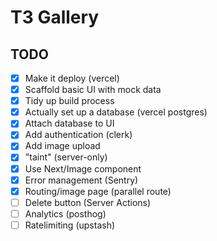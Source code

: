 # T3 Gallery

## TODO

- [x] Make it deploy (vercel)
- [x] Scaffold basic UI with mock data
- [x] Tidy up build process
- [x] Actually set up a database (vercel postgres)
- [x] Attach database to UI
- [x] Add authentication (clerk)
- [x] Add image upload
- [x] "taint" (server-only)
- [x] Use Next/Image component
- [x] Error management (Sentry)
- [x] Routing/image page (parallel route)
- [ ] Delete button (Server Actions)
- [ ] Analytics (posthog)
- [ ] Ratelimiting (upstash)
